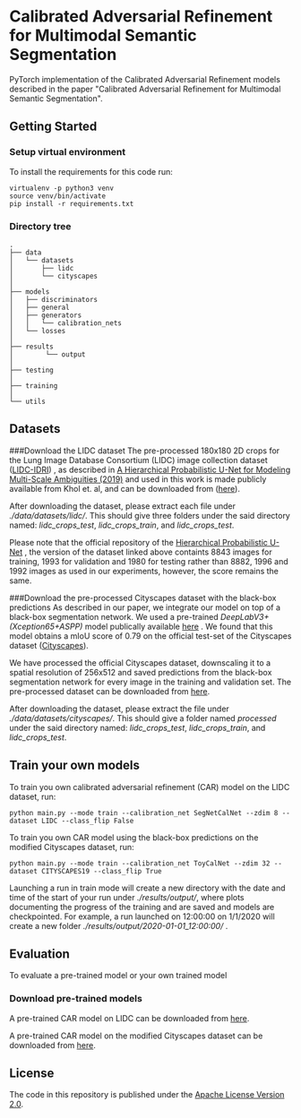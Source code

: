 # Calibrated Adversarial Refinement for Multimodal Semantic Segmentation

PyTorch implementation of the Calibrated Adversarial Refinement models described in the paper "Calibrated Adversarial Refinement for Multimodal Semantic Segmentation".

## Getting Started
### Setup virtual environment
To install the requirements for this code run:
```
virtualenv -p python3 venv
source venv/bin/activate
pip install -r requirements.txt
```

### Directory tree
```
.
├── data
│   └── datasets
│       ├── lidc
│       └── cityscapes
│ 
├── models
│   ├── discriminators
│   ├── general
│   ├── generators
│   │   └── calibration_nets
│   └── losses
│        
├── results
│        └── output
│        
├── testing
│        
├── training
│        
└── utils
```

## Datasets
###Download the LIDC dataset
The pre-processed 180x180 2D crops for the Lung Image Database Consortium (LIDC) image collection dataset 
([LIDC-IDRI](https://wiki.cancerimagingarchive.net/display/Public/LIDC-IDRI))
, as described in 
[A Hierarchical Probabilistic U-Net for Modeling
Multi-Scale Ambiguities (2019)](https://arxiv.org/abs/1905.13077) and used in this work is made publicly available from Khol et. al, and can be downloaded from 
([here](https://console.cloud.google.com/storage/browser/hpunet-data/lidc_crops/)).

After downloading the dataset, please extract each file under *./data/datasets/lidc/*. This should give three folders under the said directory named: *lidc_crops_test*, *lidc_crops_train*, and *lidc_crops_test*.

Please note that the official repository of the 
[Hierarchical Probabilistic U-Net](https://github.com/deepmind/deepmind-research/tree/master/hierarchical_probabilistic_unet)
, the version of the dataset linked above containts 8843 images for training, 1993 for validation and 1980 for testing rather than 8882, 1996 and 1992 images as used in our experiments, however, the score remains the same.

###Download the pre-processed Cityscapes dataset with the black-box predictions
As described in our paper, we integrate our model on top of a black-box segmentation network. We used a pre-trained *DeepLabV3+(Xception65+ASPP)* model publically available 
[here](https://github.com/nyoki-mtl/pytorch-segmentation)
. We found that this model obtains a mIoU score of 0.79 on the official test-set of the Cityscapes dataset
([Cityscapes](https://www.cityscapes-dataset.com/)).

We have processed the official Cityscapes dataset, downscaling it to a spatial resolution of 256x512 and saved predictions from the black-box segmentation network for every image in the training and validation set. The pre-processed dataset can be downloaded from
[here](https://drive.google.com/file/d/1F5xfyW3v6gcDqrHB6JhlTQYDDm5UdRiV/view?usp=sharing).

After downloading the dataset, please extract the file under *./data/datasets/cityscapes/*. This should give a folder named *processed* under the said directory named: *lidc_crops_test*, *lidc_crops_train*, and *lidc_crops_test*.


## Train your own models

To train you own calibrated adversarial refinement (CAR) model on the LIDC dataset, run:

```
python main.py --mode train --calibration_net SegNetCalNet --zdim 8 --dataset LIDC --class_flip False
```


To train you own CAR model using the black-box predictions on the modified Cityscapes dataset, run:

```
python main.py --mode train --calibration_net ToyCalNet --zdim 32 --dataset CITYSCAPES19 --class_flip True
```

Launching a run in train mode will create a new directory with the date and time of the start of your run under *./results/output/*, where plots documenting the progress of the training and are saved and models are checkpointed. For example, a run launched on 12:00:00 on 1/1/2020 will create a new folder
 *./results/output/2020-01-01_12:00:00/* .


## Evaluation

To evaluate a pre-trained model or your own trained model 

### Download pre-trained models
A pre-trained CAR model on LIDC can be downloaded from
[here](https://drive.google.com/file/d/1FxsvJjcRt3CsXmokQ4L8cfPVwu3teiTn/view?usp=sharing).


A pre-trained CAR model on the modified Cityscapes dataset can be downloaded from
[here](https://drive.google.com/file/d/1MJzZbByAU7MjNUH1TCuOoA4fwNvK1XF9/view?usp=sharing).


## License
The code in this repository is published under the [Apache License Version 2.0](LICENSE).